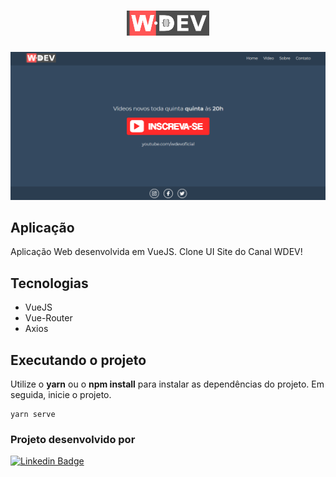<h1 align="center">
  <img alt="WDEV Logo" height="40" title="WDEV Logo" src="./src/assets/wdev.svg" />
</h1>

![cover](./src/assets/screenshot.png)


## Aplicação

Aplicação Web desenvolvida em VueJS. Clone UI Site do Canal WDEV!

 ## Tecnologias
- VueJS
- Vue-Router
- Axios

## Executando o projeto

Utilize o **yarn** ou o **npm install** para instalar as dependências do projeto.
Em seguida, inicie o projeto.

```
yarn serve
```

### **Projeto desenvolvido por**
[![Linkedin Badge](https://img.shields.io/badge/-Joilson%20M%20S%20Lopes-9466FF?style=flat-square&logo=Linkedin&logoColor=white&link=https://www.linkedin.com/in/joilsonmslopes/)](https://www.linkedin.com/in/joilsonmslopes/)